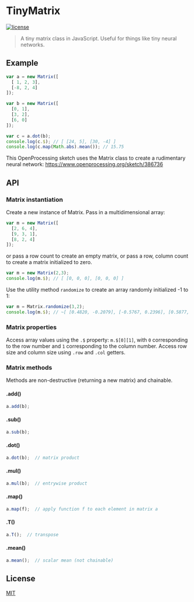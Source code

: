 # TinyMatrix
[![license][license-image]][license-url]
> A tiny matrix class in JavaScript. Useful for things like tiny neural networks.

## Example

```js
var a = new Matrix([
  [ 1, 2, 3],
  [-8, 2, 4]
]);

var b = new Matrix([
  [0, 1],
  [3, 2],
  [6, 0]
]);

var c = a.dot(b);
console.log(c.$); // [ [24, 5], [30, -4] ]
console.log(c.map(Math.abs).mean()); // 15.75
```

This OpenProcessing sketch uses the Matrix class to create a rudimentary neural network: https://www.openprocessing.org/sketch/386736

## API

### Matrix instantiation

Create a new instance of Matrix. Pass in a multidimensional array:

```js
var m = new Matrix([
  [2, 6, 4],
  [9, 3, 1],
  [8, 2, 4]
]);
```
or pass a row count to create an empty matrix,
or pass a row, column count to create a matrix initialized to zero.

```js
var m = new Matrix(2,3);
console.log(m.$); // [ [0, 0, 0], [0, 0, 0] ]
```

Use the utility method `randomize` to create an array randomly initialized -1 to 1:

```js
var m = Matrix.randomize(3,2);
console.log(m.$); // ~[ [0.4820, -0.2079], [-0.5767, 0.2396], [0.5877, -0.1864] ]
```

### Matrix properties

Access array values using the `.$` property: `m.$[0][1]`, with `0` corresponding to the row number and `1` corresponding to the column number. Access row size and column size using `.row` and `.col` getters.

### Matrix methods
Methods are non-destructive (returning a new matrix) and chainable.

#### .add()

```js
a.add(b);
```

#### .sub()

```js
a.sub(b);
```

#### .dot()

```js
a.dot(b);  // matrix product
```

#### .mul()

```js
a.mul(b);  // entrywise product
```

#### .map()

```js
a.map(f);  // apply function f to each element in matrix a
```

#### .T()

```js
a.T();  // transpose
```

#### .mean()

```js
a.mean();  // scalar mean (not chainable)
```

## License

[MIT](https://tldrlegal.com/license/mit-license)

[license-image]: https://img.shields.io/npm/l/express.svg
[license-url]: https://tldrlegal.com/license/mit-license
